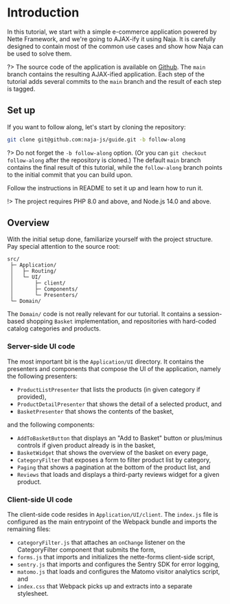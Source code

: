 # Introduction

In this tutorial, we start with a simple e-commerce application powered by Nette Framework, and we're going to AJAX-ify it using Naja. It is carefully designed to contain most of the common use cases and show how Naja can be used to solve them.

?> The source code of the application is available on [Github](https://github.com/naja-js/guide). The `main` branch contains the resulting AJAX-ified application. Each step of the tutorial adds several commits to the `main` branch and the result of each step is tagged.

## Set up

If you want to follow along, let's start by cloning the repository:

```sh
git clone git@github.com:naja-js/guide.git -b follow-along
```

?> Do not forget the `-b follow-along` option. (Or you can `git checkout follow-along` after the repository is cloned.) The default `main` branch contains the final result of this tutorial, while the `follow-along` branch points to the initial commit that you can build upon.

Follow the instructions in README to set it up and learn how to run it.

!> The project requires PHP 8.0 and above, and Node.js 14.0 and above.

## Overview

With the initial setup done, familiarize yourself with the project structure. Pay special attention to the source root:

```
src/
 ├─ Application/
 │   ├─ Routing/
 │   └─ UI/
 │       ├─ client/
 │       ├─ Components/
 │       └─ Presenters/
 └─ Domain/
```

The `Domain/` code is not really relevant for our tutorial. It contains a session-based shopping `Basket` implementation, and repositories with hard-coded catalog categories and products.

### Server-side UI code

The most important bit is the `Application/UI` directory. It contains the presenters and components that compose the UI of the application, namely the following presenters:

- `ProductListPresenter` that lists the products (in given category if provided),
- `ProductDetailPresenter` that shows the detail of a selected product, and
- `BasketPresenter` that shows the contents of the basket,

and the following components:

- `AddToBasketButton` that displays an "Add to Basket" button or plus/minus controls if given product already is in the basket,
- `BasketWidget` that shows the overview of the basket on every page,
- `CategoryFilter` that exposes a form to filter product list by category,
- `Paging` that shows a pagination at the bottom of the product list, and
- `Reviews` that loads and displays a third-party reviews widget for a given product.

### Client-side UI code

The client-side code resides in `Application/UI/client`. The `index.js` file is configured as the main entrypoint of the Webpack bundle and imports the remaining files:

- `categoryFilter.js` that attaches an `onChange` listener on the CategoryFilter component that submits the form,
- `forms.js` that imports and initializes the nette-forms client-side script,
- `sentry.js` that imports and configures the Sentry SDK for error logging,
- `matomo.js` that loads and configures the Matomo visitor analytics script, and
- `index.css` that Webpack picks up and extracts into a separate stylesheet.
